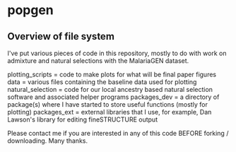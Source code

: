 # popgen

## Overview of file system
I've put various pieces of code in this repository, mostly to do with work on admixture and natural selections with the MalariaGEN dataset.

plotting_scripts = code to make plots for what will be final paper figures
data = various files containing the baseline data used for plotting
natural_selection = code for our local ancestry based natural selection software and associated helper programs
packages_dev = a directory of package(s) where I have started to store useful functions (mostly for plotting)
packages_ext = external libraries that I use, for example, Dan Lawson's library for editing fineSTRUCTURE output

Please contact me if you are interested in any of this code BEFORE forking / downloading. Many thanks.
